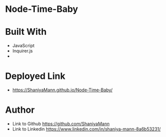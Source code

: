 # Node-Time-Baby

# Built With
- JavaScript
- Inquirer.js
-
# Deployed Link
- https://ShaniyaMann.github.io/Node-Time-Baby/

# Author
- Link to Github https://github.com/ShaniyaMann
- Link to Linkedin https://www.linkedin.com/in/shaniya-mann-8a6b53231/

